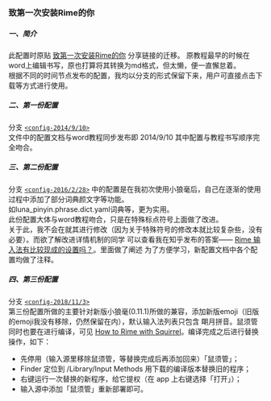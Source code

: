 ### 致第一次安装Rime的你
##### 一、简介
此配置时原贴 [致第一次安装Rime的你](http://tieba.baidu.com/p/3288634121) 分享链接的迁移。  原教程最早的时候在word上编辑书写，原也打算将其转换为md格式，但太懒，便一直懈怠着。  
根据不同的时间节点发布的配置，我均以分支的形式保留下来，用户可直接点击下载等方式进行使用。

##### 二、第一份配置
分支 [`<config-2014/9/10>`](https://github.com/halfmoonvic/Rime/tree/config-2014/9/10)   
文件中的配置文档与word教程同步发布即 2014/9/10
其中配置与教程书写顺序完全吻合。

##### 三、第二份配置
分支 [`<config-2016/2/28>`](https://github.com/halfmoonvic/Rime/tree/config-2016/2/28)   中的配置是在我初次使用小狼毫后，自己在逐渐的使用过程中添加了部分词典颜文字等功能。  
如luna_pinyin.phrase.dict.yaml词典等，更为实用。  
此份配置大体与word教程吻合，只是在特殊标点符号上面做了改进。  
关于此，我不会在就其进行修改（因为关于特殊符号的修改本就比较复杂些，没有必要）。而欲了解改进详情机制的同学
可以查看我在知乎发布的答案—— [Rime 输入法有比较现成的设置吗？](https://www.zhihu.com/question/20871256/answer/34365902?from=profile_answer_card)。里面做了阐述
为了方便学习，新配置文档中各个配置均做了注释。

##### 四、第三份配置
分支 [`<config-2018/11/3>`](https://github.com/halfmoonvic/Rime/tree/config-2018/11/3)  
第三份配置所做的主要针对新版小狼毫(0.11.1)所做的兼容，添加新版emoji（旧版的emoji我没有移除，仍然保留在内），默认输入法列表只包含 朙月拼音。鼠须管同时也要在进行编译，可见 [How to Rime with Squirrel](https://github.com/rime/squirrel/blob/master/INSTALL.md)。编译完成之后进行替换操作，如下：

- 先停用（输入源里移除鼠须管，等替换完成后再添加回来）「鼠须管」；
- Finder 定位到 /Library/Input Methods 用下载的编译版本替换旧的程序；
- 右键运行一次替换的新程序，给它提权（在 app 上右键选择「打开」）；
- 输入源中添加「鼠须管」重新部署即可。
